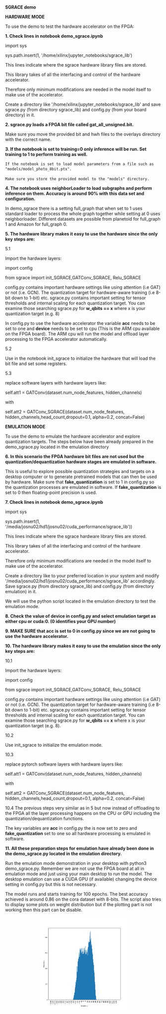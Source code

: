 **SGRACE demo** 


**HARDWARE MODE**

To use the demo to test the hardware accelerator on the FPGA:

**1. Check lines in notebook demo_sgrace.ipynb**

import sys

sys.path.insert(1, '/home/xilinx/jupyter_notebooks/sgrace_lib')

This lines indicate where the sgrace hardware library files are stored. 

This library takes of all the interfacing and control of the hardware accelerator. 

Therefore only minimum modifications are needed in the model itself to make use of the accelerator. 

Create a directory like '/home/xilinx/jupyter_notebooks/sgrace_lib' and save sgrace.py (from directory sgrace_lib) and config.py (from your board directory) in it.


**2. sgrace.py loads a FPGA bit file called gat_all_unsigned.bit.**

Make sure you move the provided  bit and hwh files to the overlays directory with the correct name.

**3. If the notebook is set to training=0 only inference will be run. Set training to 1 to perform training as well.**

    If the notebook is set to load model parameters from a file such as "models/model_photo_8bit.ptx". 

    Make sure you store the provided model to the "models" directory.

**4. The notebook uses neighborLoader to load subgraphs and perform inference on them. Accuracy is around 90% with this data set and configuration.**

In demo_sgrace there is a setting full_graph that when set to 1 uses standard loader to process the whole graph together while setting at 0 uses neighborloader.
Different datasets are possible from planetoid for full_graph 1 and Amazon for full_graph 0. 

**5. The hardware library makes it easy to use the hardware since the only key steps are:**

 5.1

 Import the hardware layers:

 import config

 from sgrace import init_SGRACE,GATConv_SGRACE, Relu_SGRACE

 config.py contains important hardware settings like using attention (i.e GAT) or not (i.e. GCN). The quantization target for hardware-aware training (i.e 8-bit down to 1-bit) etc.
 sgrace.py contains important setting for tensor thresholds and internal scaling for each quantization target. You can examine those searching sgrace.py for **w_qbits == x** where x is your   quantization target (e.g. 8) 

 In config.py to use the hardware accelerator the variable **acc** needs to be set to one and **device** needs to be set to cpu (This is the ARM cpu available on the FPGA board). The ARM cpu will run the model and offload layer processing to the FPGA accelerator automatically. 
  
 
5.2

 Use in the notebook init_sgrace to initialize the hardware that will load the bit file and set some registers.

5.3

 replace software layers with hardware layers like:

 self.att1 = GATConv(dataset.num_node_features, hidden_channels)

 with

 self.att2 = GATConv_SGRACE(dataset.num_node_features, hidden_channels,head_count,dropout=0.1, alpha=0.2, concat=False)

**EMULATION MODE**

To use the demo to emulate the hardware accelerator and explore quantization targets. The steps below have been already prepared in the demo_sgrace.py located in the emulation directory 

**6. In this scenario the FPGA hardware bit files are not used but the quantization/dequantization hardware stages are emulated in software.**

This is useful to explore possible quantization strategies and targets on a desktop computer or to generate pretrained models that can then be used by hardware. Make sure that **fake_quantization** is set to 1 in config.py so the quantization processes are emulated in software. If **fake_quantization** is set to 0 then floating-point precision is used.

**7. Check lines in notebook demo_sgrace.ipynb**

import sys

sys.path.insert(1, '/media/josnu02/hd1/josnu02/cuda_performance/sgrace_lib'))

This lines indicate where the sgrace hardware library files are stored. 

This library takes of all the interfacing and control of the hardware accelerator. 

Therefore only minimum modifications are needed in the model itself to make use of the accelerator. 

Create a directory like to your preferred location in your system and modify '/media/josnu02/hd1/josnu02/cuda_performance/sgrace_lib' accordingly. Save sgrace.py (from directory sgrace_lib) and config.py (from directory emulation) in it.

We will use the python script located in the emulation directory to test the emulation mode. 

**8. Check the value of **device** in config.py and select emulation target as either cpu or cuda:0. (0 identifies your GPU number)**

**9. MAKE SURE that **acc** is set to 0 in config.py since we are not going to use the hardware accelerator.**

**10. The hardware library makes it easy to use the emulation since the only key steps are:**

10.1

 Import the hardware layers:

 import config

 from sgrace import init_SGRACE,GATConv_SGRACE, Relu_SGRACE

 config.py contains important hardware settings like using attention (i.e GAT) or not (i.e. GCN). The quantization target for hardware-aware training (i.e 8-bit down to 1-bit) etc.
 sgrace.py contains important setting for tensor thresholds and internal scaling for each quantization target. You can examine those searching sgrace.py for **w_qbits == x** where x is  your   quantization target (e.g. 8). 

10.2

 Use init_sgrace to initialize the emulation mode.

10.3

 replace pytorch software layers with hardware layers like:

 self.att1 = GATConv(dataset.num_node_features, hidden_channels)

with

 self.att2 = GATConv_SGRACE(dataset.num_node_features, hidden_channels,head_count,dropout=0.1, alpha=0.2, concat=False)


10.4 The previous steps very similar as in 5 but now instead of offloading to the FPGA all the layer processing happens on the CPU or GPU including the quantization/dequantization functions. 

The key variables are **acc** in config.py the is now set to zero and **fake_quantization** set to one so all hardware processing is emulated in software. 


**11. All these preparation steps for emulation have already been done in the demo_sgrace.py located in the emulation directory.** 

Run the emulation mode demonstration in your desktop with python3 demo_sgrace.py. Remember we are not use the FPGA board at all in emulation mode and just using your main desktop to run the model. The desktop emulation can use a CUDA GPU (if available) changing the device setting in config.py but this is not necessary.   

The model runs and starts training for 100 epochs. The best accuracy achieved is around 0.86 on the cora dataset with 8-bits. The script also tries to display some plots on weight distribution but if the plotting part is not working then this part can be disable.  

<p align="center">
    <img src="weights1.png" alt="fake quantization with 8-bits" width="300">
</p>





 

